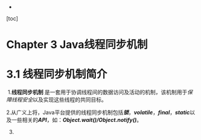- 

[toc]



# Chapter 3  Java线程同步机制

# 3.1 线程同步机制简介

​	1.**线程同步机制** 是一套用于协调线程间的数据访问及活动的机制，该机制用于*保障线程安全*以及实现这些线程的共同目标。

​	2.从广义上将，Java平台提供的线程同步机制包括***锁***，***volatile***，***final***，***static***以及一些相关的***API***，如：***Object.wait()/Object.notify()***。

3. 










































